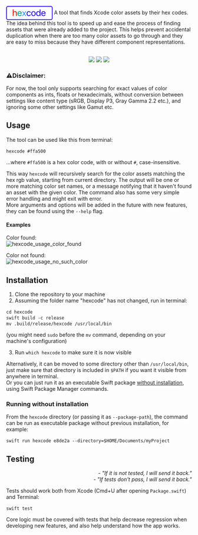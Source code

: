   
  
<img src="Tests/hexcodeTests/Resources/Assets.xcassets/hexcode_logo.imageset/hexcode_logo@3x.png" width=25% align="center">  
A tool that finds Xcode color assets by their hex codes. The idea behind this tool is to speed up and ease the process of finding assets that were already added to the project. This helps prevent accidental duplication when there are too many color assets to go through and they are easy to miss because they have different component representations.

<p align="center">
    <br />
    <img alt-text="Swift Version" src="https://img.shields.io/badge/Swift-5.9-orange.svg">
    <a href="https://github.com/artem-y/hexcode/releases/latest"><img alt-text="GitHub Release" src="https://img.shields.io/github/v/release/artem-y/hexcode"></a>
    <img alt-text="Minimal macOS Version" src="https://img.shields.io/badge/macOS-13%2B-e08416">
</p>

### ⚠️Disclaimer:
For now, the tool only supports searching for exact values of color components as ints, floats or hexadecimals, without conversion between settings like content type (sRGB, Display P3, Gray Gamma 2.2 etc.), and ignoring some other settings like Gamut etc.  
## Usage
The tool can be used like this from terminal:
```
hexcode #ffa500
```
...where `#ffa500` is a hex color code, with or without `#`, case-insensitive.  

This way `hexcode` will recursively search for the color assets matching the hex rgb value, starting from current directory. The output will be one or more matching color set names, or a message notifying that it haven't found an asset with the given color. The command also has some very simple error handling and might exit with error.  
More arguments and options will be added in the future with new features, they can be found using the `--help` flag.  
#### Examples
Color found:  
<img width="570" alt="hexcode_usage_color_found" src="https://github.com/artem-y/hexcode/assets/52959979/708ea8d5-b38a-4c69-813b-a987a28d4242">  

Color not found:  
<img width="570" alt="hexcode_usage_no_such_color" src="https://github.com/artem-y/hexcode/assets/52959979/77a36d4c-9480-4603-9ae2-8a6bce410a4e">

## Installation
1. Clone the repository to your machine
2. Assuming the folder name "hexcode" has not changed, run in terminal:
```
cd hexcode
swift build -c release
mv .build/release/hexcode /usr/local/bin
```
(you might need `sudo` before the `mv` command, depending on your machine's configuration) 

3. Run `which hexcode` to make sure it is now visible  

Alternatively, it can be moved to some directory other than `/usr/local/bin`, just make sure that directory is included in `$PATH` if you want it visible from anywhere in terminal.  
Or you can just run it as an executable Swift package [without installation](#running-without-installation), using Swift Package Manager commands.
### Running without installation
From the `hexcode` directory (or passing it as `--package-path`), the command can be run as executable package without previous installation, for example:
```
swift run hexcode e8de2a --directory=$HOME/Documents/myProject
```
## Testing
<p align="right">
<i>- "If it is not tested, I will send it back."<br>
- "If tests don't pass, I will send it back."</i>
</p>

Tests should work both from Xcode (Cmd+U after opening `Package.swift`) and Terminal:  
```
swift test
```
Core logic must be covered with tests that help decrease regression when developing new features, and also help understand how the app works.
